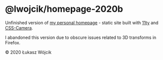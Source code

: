 # @lwojcik/homepage-2020b

Unfinished version of [my personal homepage](https://www.lukaszwojcik.net) - static site built with [11ty](https://www.11ty.dev/) and [CSS-Camera](https://woodneck.github.io/css-camera/).

I abandoned this version due to obscure issues related to 3D transforms in Firefox.

© 2020 Łukasz Wójcik
